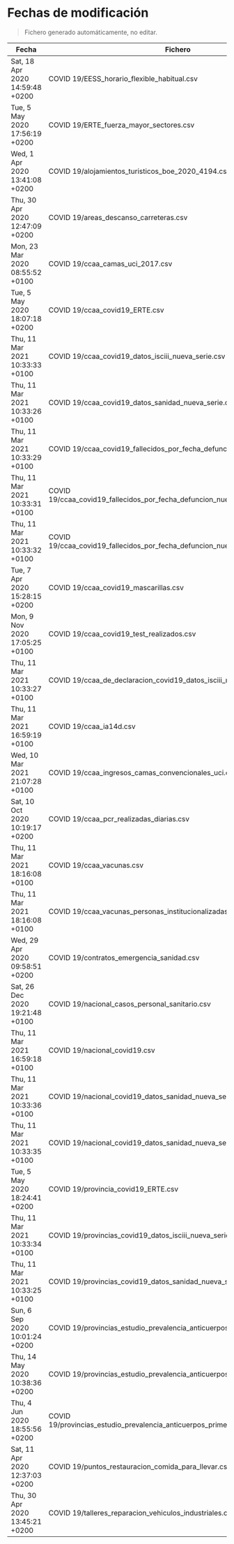 # Fechas de modificación

> Fichero generado automáticamente, no editar.

| Fecha                           | Fichero                  |
|---------------------------------|--------------------------|
| Sat, 18 Apr 2020 14:59:48 +0200  | COVID 19/EESS_horario_flexible_habitual.csv |
| Tue, 5 May 2020 17:56:19 +0200  | COVID 19/ERTE_fuerza_mayor_sectores.csv |
| Wed, 1 Apr 2020 13:41:08 +0200  | COVID 19/alojamientos_turisticos_boe_2020_4194.csv |
| Thu, 30 Apr 2020 12:47:09 +0200  | COVID 19/areas_descanso_carreteras.csv |
| Mon, 23 Mar 2020 08:55:52 +0100  | COVID 19/ccaa_camas_uci_2017.csv |
| Tue, 5 May 2020 18:07:18 +0200  | COVID 19/ccaa_covid19_ERTE.csv |
| Thu, 11 Mar 2021 10:33:33 +0100  | COVID 19/ccaa_covid19_datos_isciii_nueva_serie.csv |
| Thu, 11 Mar 2021 10:33:26 +0100  | COVID 19/ccaa_covid19_datos_sanidad_nueva_serie.csv |
| Thu, 11 Mar 2021 10:33:29 +0100  | COVID 19/ccaa_covid19_fallecidos_por_fecha_defuncion_nueva_serie.csv |
| Thu, 11 Mar 2021 10:33:31 +0100  | COVID 19/ccaa_covid19_fallecidos_por_fecha_defuncion_nueva_serie_long.csv |
| Thu, 11 Mar 2021 10:33:32 +0100  | COVID 19/ccaa_covid19_fallecidos_por_fecha_defuncion_nueva_serie_original.csv |
| Tue, 7 Apr 2020 15:28:15 +0200  | COVID 19/ccaa_covid19_mascarillas.csv |
| Mon, 9 Nov 2020 17:05:25 +0100  | COVID 19/ccaa_covid19_test_realizados.csv |
| Thu, 11 Mar 2021 10:33:27 +0100  | COVID 19/ccaa_de_declaracion_covid19_datos_isciii_nueva_serie.csv |
| Thu, 11 Mar 2021 16:59:19 +0100  | COVID 19/ccaa_ia14d.csv |
| Wed, 10 Mar 2021 21:07:28 +0100  | COVID 19/ccaa_ingresos_camas_convencionales_uci.csv |
| Sat, 10 Oct 2020 10:19:17 +0200  | COVID 19/ccaa_pcr_realizadas_diarias.csv |
| Thu, 11 Mar 2021 18:16:08 +0100  | COVID 19/ccaa_vacunas.csv |
| Thu, 11 Mar 2021 18:16:08 +0100  | COVID 19/ccaa_vacunas_personas_institucionalizadas.csv |
| Wed, 29 Apr 2020 09:58:51 +0200  | COVID 19/contratos_emergencia_sanidad.csv |
| Sat, 26 Dec 2020 19:21:48 +0100  | COVID 19/nacional_casos_personal_sanitario.csv |
| Thu, 11 Mar 2021 16:59:18 +0100  | COVID 19/nacional_covid19.csv |
| Thu, 11 Mar 2021 10:33:36 +0100  | COVID 19/nacional_covid19_datos_sanidad_nueva_serie.csv |
| Thu, 11 Mar 2021 10:33:35 +0100  | COVID 19/nacional_covid19_datos_sanidad_nueva_serie_grupos_edad.csv |
| Tue, 5 May 2020 18:24:41 +0200  | COVID 19/provincia_covid19_ERTE.csv |
| Thu, 11 Mar 2021 10:33:34 +0100  | COVID 19/provincias_covid19_datos_isciii_nueva_serie.csv |
| Thu, 11 Mar 2021 10:33:25 +0100  | COVID 19/provincias_covid19_datos_sanidad_nueva_serie.csv |
| Sun, 6 Sep 2020 10:01:24 +0200  | COVID 19/provincias_estudio_prevalencia_anticuerpos_final.csv |
| Thu, 14 May 2020 10:38:36 +0200  | COVID 19/provincias_estudio_prevalencia_anticuerpos_primera_ronda.csv |
| Thu, 4 Jun 2020 18:55:56 +0200  | COVID 19/provincias_estudio_prevalencia_anticuerpos_primera_y_segunda_ronda.csv |
| Sat, 11 Apr 2020 12:37:03 +0200  | COVID 19/puntos_restauracion_comida_para_llevar.csv |
| Thu, 30 Apr 2020 13:45:21 +0200  | COVID 19/talleres_reparacion_vehiculos_industriales.csv |
